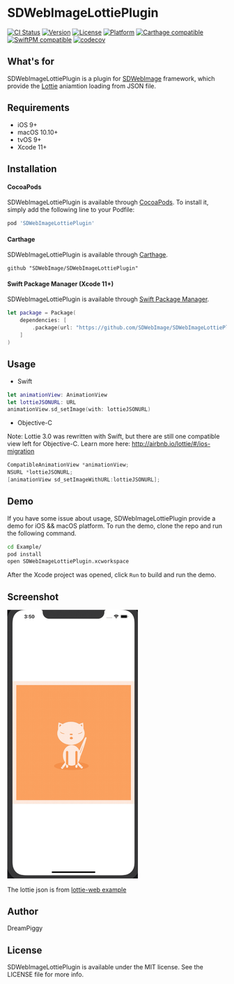 # SDWebImageLottiePlugin

[![CI Status](https://img.shields.io/travis/SDWebImage/SDWebImageLottiePlugin.svg?style=flat)](https://travis-ci.org/SDWebImage/SDWebImageLottiePlugin)
[![Version](https://img.shields.io/cocoapods/v/SDWebImageLottiePlugin.svg?style=flat)](https://cocoapods.org/pods/SDWebImageLottiePlugin)
[![License](https://img.shields.io/cocoapods/l/SDWebImageLottiePlugin.svg?style=flat)](https://cocoapods.org/pods/SDWebImageLottiePlugin)
[![Platform](https://img.shields.io/cocoapods/p/SDWebImageLottiePlugin.svg?style=flat)](https://cocoapods.org/pods/SDWebImageLottiePlugin)
[![Carthage compatible](https://img.shields.io/badge/Carthage-compatible-brightgreen.svg?style=flat)](https://github.com/SDWebImage/SDWebImageLottiePlugin)
[![SwiftPM compatible](https://img.shields.io/badge/SwiftPM-compatible-brightgreen.svg?style=flat)](https://swift.org/package-manager/)
[![codecov](https://codecov.io/gh/SDWebImage/SDWebImageLottiePlugin/branch/master/graph/badge.svg)](https://codecov.io/gh/SDWebImage/SDWebImageLottiePlugin)

## What's for
SDWebImageLottiePlugin is a plugin for [SDWebImage](https://github.com/rs/SDWebImage/) framework, which provide the [Lottie](https://github.com/airbnb/lottie-ios) aniamtion loading from JSON file.

## Requirements

+ iOS 9+
+ macOS 10.10+
+ tvOS 9+
+ Xcode 11+

## Installation

#### CocoaPods

SDWebImageLottiePlugin is available through [CocoaPods](https://cocoapods.org). To install
it, simply add the following line to your Podfile:

```ruby
pod 'SDWebImageLottiePlugin'
```

#### Carthage

SDWebImageLottiePlugin is available through [Carthage](https://github.com/Carthage/Carthage).

```
github "SDWebImage/SDWebImageLottiePlugin"
```

#### Swift Package Manager (Xcode 11+)

SDWebImageLottiePlugin is available through [Swift Package Manager](https://swift.org/package-manager).

```swift
let package = Package(
    dependencies: [
        .package(url: "https://github.com/SDWebImage/SDWebImageLottiePlugin.git", from: "0.1")
    ]
)
```

## Usage

+ Swift

```swift
let animationView: AnimationView
let lottieJSONURL: URL
animationView.sd_setImage(with: lottieJSONURL)
```

+ Objective-C

Note: Lottie 3.0 was rewritten with Swift, but there are still one compatible view left for Objective-C. Learn more here: http://airbnb.io/lottie/#/ios-migration

```objective-c
CompatibleAnimationView *animationView;
NSURL *lottieJSONURL;
[animationView sd_setImageWithURL:lottieJSONURL];
```

## Demo

If you have some issue about usage, SDWebImageLottiePlugin provide a demo for iOS && macOS platform. To run the demo, clone the repo and run the following command.

```bash
cd Example/
pod install
open SDWebImageLottiePlugin.xcworkspace
```

After the Xcode project was opened, click `Run` to build and run the demo.

## Screenshot

<img src="https://raw.githubusercontent.com/SDWebImage/SDWebImageLottiePlugin/master/Example/Screenshot/LottieDemo.gif" width="300" />

The lottie json is from [lottie-web example](https://github.com/airbnb/lottie-web/tree/master/demo/gatin)

## Author

DreamPiggy

## License

SDWebImageLottiePlugin is available under the MIT license. See the LICENSE file for more info.

